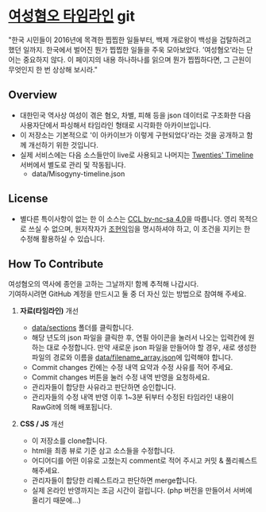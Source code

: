 # [여성혐오 타임라인](http://20timeline.com/oversmart/misogyny-timeline) git

"한국 시민들이 2016년에 목격한 찝찝한 일들부터, 백제 개로왕이 백성을 겁탈하려고 했던 일까지. 한국에서 벌어진 뭔가 찝찝한 일들을 주욱 모아보았다. ’여성혐오’라는 단어는 중요하지 않다. 이 페이지의 내용 하나하나를 읽으며 뭔가 찝찝하다면, 그 근원이 무엇인지 한 번 상상해 보시라."


## Overview

- 대한민국 역사상 여성이 겪은 혐오, 차별, 피해 등을 json 데이터로 구조화한 다음 사용자단에서 파싱해서 타임라인 형태로 시각화한 아카이브입니다.
- 이 저장소는 기본적으로 '이 아카이브가 이렇게 구현되었다'라는 것을 공개하고 함께 개선하기 위한 것입니다.
- 실제 서비스에는 다음 소스들만이 live로 사용되고 나머지는 [Twenties' Timeline](http://20timeline.com/) 서버에서 별도로 관리 및 작동됩니다.
	- data/Misogyny-timeline.json


## License

- 별다른 특이사항이 없는 한 이 소스는 [CCL by-nc-sa 4.0](http://creativecommons.org/licenses/by-nc-sa/4.0/)을 따릅니다. 영리 목적으로 쓰실 수 없으며, 원저작자가 [조현익](mailto:comjoy91@20timeline.com)임을 명시하셔야 하고, 이 조건을 지키는 한 수정해 활용하실 수 있습니다.


## How To Contribute

여성혐오의 역사에 종언을 고하는 그날까지! 함께 추적해 나갑시다.  
기여하시려면 GitHub 계정을 만드시고 둘 중 더 자신 있는 방법으로 참여해 주세요.

1. **자료(타임라인)** 개선 
   * [data/sections](https://github.com/yuptogun/misogyny-timeline/blob/master/data/sections) 폴더를 클릭합니다.
   * 해당 년도의 json 파일을 클릭한 후, 연필 아이콘을 눌러서 나오는 입력칸에 원하는 대로 수정합니다. 만약 새로운 json 파일을 만들어야 할 경우, 새로 생성한 파일의 경로와 이름을 [data/filename_array.json](https://github.com/yuptogun/misogyny-timeline/blob/master/data/filename_array.json)에 입력해야 합니다.
   * Commit changes 칸에는 수정 내역 요약과 수정 사유를 적어 주세요.
   * Commit changes 버튼을 눌러 수정 내역 반영을 요청하세요.
   * 관리자들이 합당한 사유라고 판단하면 승인합니다.
   * 관리자들의 수정 내역 반영 이후 1~3분 뒤부터 수정된 타임라인 내용이 RawGit에 의해 배포됩니다.

2. **CSS / JS** 개선 
   * 이 저장소를 clone합니다.
   * html을 최종 뷰로 기준 삼고 소스들을 수정합니다.
   * 어디어디를 어떤 이유로 고쳤는지 comment로 적어 주시고 커밋 & 풀리퀘스트 해주세요.
   * 관리자들이 합당한 리퀘스트라고 판단하면 merge합니다.
   * 실제 온라인 반영까지는 조금 시간이 걸립니다. (php 버전을 만들어서 서버에 올리기 때문에...)
